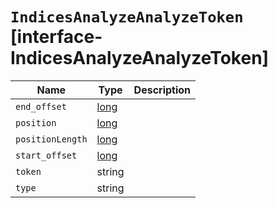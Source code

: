 # `IndicesAnalyzeAnalyzeToken` [interface-IndicesAnalyzeAnalyzeToken]

| Name | Type | Description |
| - | - | - |
| `end_offset` | [long](./long.md) | &nbsp; |
| `position` | [long](./long.md) | &nbsp; |
| `positionLength` | [long](./long.md) | &nbsp; |
| `start_offset` | [long](./long.md) | &nbsp; |
| `token` | string | &nbsp; |
| `type` | string | &nbsp; |
